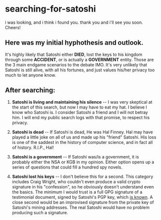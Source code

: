 # searching-for-satoshi

i was looking, and i think i found you. thank you and i'll see you soon. Cheers!

## Here was my initial hyphothesis and outlook.

It's highly likely that Satoshi either **DIED**, lost the keys to his kingdom through some **ACCIDENT**, or is actually a **GOVERNMENT** entity. Those are the 3 main endgame scenarios to the debate IMO. It's very unlikely that Satoshi is still alive, with all his fortunes, and just values his/her privacy too much to let anyone know.

## After searching:

1. **Satoshi is living and maintaining his silence** -- I was very skeptical at the start of this search, but now I may have to eat my hat. I believe I know who Satoshi is. I consider Satoshi a friend and I will not betray him. I will end my public search logs with that promise, to respect his privacy.

2. **Satoshi is dead** -- If Satoshi is dead, He was Hal Finney. Hal may have played a little joke on all of us and made up his "friend" Satoshi. His loss is one of the saddest in the history of computer science, and in fact all of history. R.I.P., Hal!

3. **Satoshi is a government** -- If Satoshi was/is a government, it is probably either the NSA or KGB in my opinion. Either option opens up a series of questions that could fill a hundred spy novels.

4. **Satoshi lost his keys** -- I don't believe this for a second. This category includes Craig Wright, who couldn't even produce a valid crypto signature in his "confession", so he obviously doesn't understand even the basics. The minimum I would trust is a full GPG signature of a testimonial document, signed by Satoshi's PGP key, which [is known](https://s8f.org/1528469389/index.html). A close second would be an improvised signature from the private key of Satoshi's mining addresses. The real Satoshi would have no problem producing such a signature.




